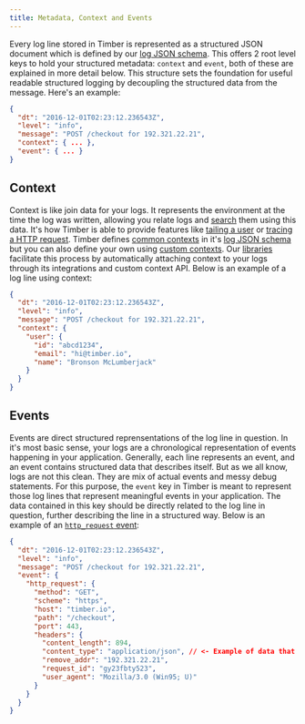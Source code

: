 ```yaml
---
title: Metadata, Context and Events
---
```

Every log line stored in Timber is represented as a structured JSON document which is defined by our [log JSON schema](/docs/concepts/log-json-schema). This offers 2 root level keys to hold your structured metadata: `context` and `event`, both of these are explained in more detail below. This structure sets the foundation for useful readable structured logging by decoupling the structured data from the message. Here's an example:

```json
{
  "dt": "2016-12-01T02:23:12.236543Z",
  "level": "info",
  "message": "POST /checkout for 192.321.22.21",
  "context": { ... },
  "event": { ... }
}
```


## Context

Context is like join data for your logs. It represents the environment at the time the log was written, allowing you relate logs and [search](/docs/app/console/searching) them using this data. It's how Timber is able to provide features like [tailing a user](/docs/app/console/tail-a-user) or [tracing a HTTP request](/docs/app/console/trace-http-requests). Timber defines [common contexts](/docs/concepts/log-json-schema/contexts) in it's [log JSON schema](/docs/concepts/log-json-schema) but you can also define your own using [custom contexts](/docs/concepts/log-json-schema/contexts/custom-context). Our [libraries](/docs/languages) facilitate this process by automatically attaching context to your logs through its integrations and custom context API. Below is an example of a log line using context:

```json
{
  "dt": "2016-12-01T02:23:12.236543Z",
  "level": "info",
  "message": "POST /checkout for 192.321.22.21",
  "context": {
    "user": {
      "id": "abcd1234",
      "email": "hi@timber.io",
      "name": "Bronson McLumberjack"
    }
  }
}
```


## Events

Events are direct structured reprensentations of the log line in question. In it's most basic sense, your logs are a chronological representation of events happening in your application. Generally, each line represents an event, and an event contains structured data that describes itself. But as we all know, logs are not this clean. They are mix of actual events and messy debug statements. For this purpose, the `event` key in Timber is meant to represent those log lines that represent meaningful events in your application. The data contained in this key should be directly related to the log line in question, further describing the line in a structured way. Below is an example of an [`http_request` event](/docs/concepts/log-json-schema/events/http-request-event):

```json
{
  "dt": "2016-12-01T02:23:12.236543Z",
  "level": "info",
  "message": "POST /checkout for 192.321.22.21",
  "event": {
    "http_request": {
      "method": "GET",
      "scheme": "https",
      "host": "timber.io",
      "path": "/checkout",
      "port": 443,
      "headers": {
        "content_length": 894,
        "content_type": "application/json", // <- Example of data that wasn't in the log line itself
        "remove_addr": "192.321.22.21",
        "request_id": "gy23fbty523",
        "user_agent": "Mozilla/3.0 (Win95; U)"
      }
    }
  }
}
```
